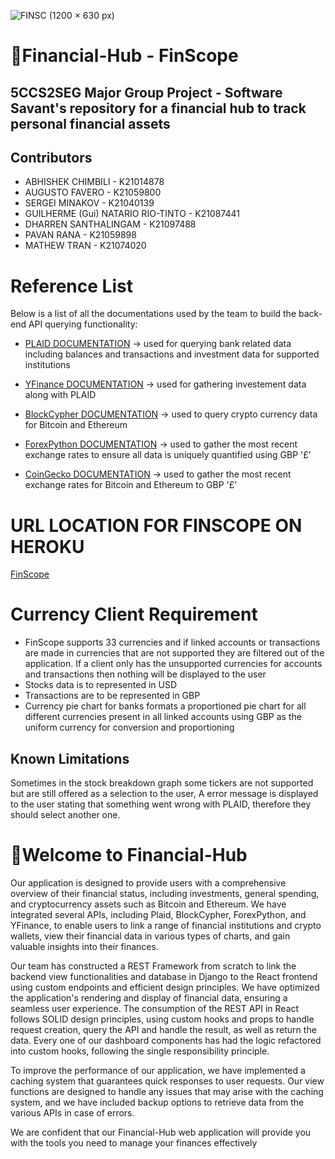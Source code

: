 ![FINSC (1200 × 630 px)](https://user-images.githubusercontent.com/123044814/228573703-d980d2af-e1b6-4050-a5ef-d86d30937d63.png)
# 🏦Financial-Hub - FinScope 

## 5CCS2SEG Major Group Project - Software Savant's repository for a financial hub to track personal financial assets

## Contributors
- ABHISHEK CHIMBILI - K21014878
- AUGUSTO FAVERO - K21059800
- SERGEI MINAKOV - K21040139
- GUILHERME (Gui) NATARIO RIO-TINTO - K21087441
- DHARREN SANTHALINGAM - K21097488
- PAVAN RANA - K21059898
- MATHEW TRAN - K21074020

# Reference List
Below is a list of all the documentations used by the team to build the back-end API querying functionality:
- [PLAID DOCUMENTATION](https://plaid.com/docs/) -> used for querying bank related data including balances and transactions and investment data for supported institutions

- [YFinance DOCUMENTATION](https://github.com/ranaroussi/yfinance) -> used for gathering investement data along with PLAID

- [BlockCypher DOCUMENTATION](https://www.blockcypher.com/dev/bitcoin/#introduction) -> used to query crypto currency data for Bitcoin and Ethereum

- [ForexPython DOCUMENTATION](https://pypi.org/project/forex-python/) -> used to gather the most recent exchange rates to ensure all data is uniquely quantified using GBP '£'

- [CoinGecko DOCUMENTATION](https://www.coingecko.com/en/api/documentation) -> used to gather the most recent exchange rates for Bitcoin and Ethereum to GBP '£'

# URL LOCATION FOR FINSCOPE ON HEROKU
[FinScope](https://financial-hub.herokuapp.com)

# Currency Client Requirement
- FinScope supports 33 currencies and if linked accounts or transactions are made in currencies that are not supported they are filtered out of the application. If a client only has the unsupported currencies for accounts and transactions then nothing will be displayed to the user
- Stocks data is to represented in USD
- Transactions are to be represented in GBP
- Currency pie chart for banks formats a proportioned pie chart for all different currencies present in all linked accounts using GBP as the uniform currency for conversion and proportioning

## Known Limitations
Sometimes in the stock breakdown graph some tickers are not supported but are still offered as a selection to the user, A error message is displayed to the user stating that something went wrong with PLAID, therefore they should select another one.

# 👋Welcome to Financial-Hub
Our application is designed to provide users with a comprehensive overview of their financial status, including investments, general spending, and cryptocurrency assets such as Bitcoin and Ethereum. We have integrated several APIs, including Plaid, BlockCypher, ForexPython, and YFinance, to enable users to link a range of financial institutions and crypto wallets, view their financial data in various types of charts, and gain valuable insights into their finances.

Our team has constructed a REST Framework from scratch to link the backend view functionalities and database in Django to the React frontend using custom endpoints and efficient design principles. We have optimized the application's rendering and display of financial data, ensuring a seamless user experience. The consumption of the REST API in React follows SOLID design principles, using custom hooks and props to handle request creation, query the API and handle the result, as well as return the data. Every one of our dashboard components has had the logic refactored into custom hooks, following the single responsibility principle.

To improve the performance of our application, we have implemented a caching system that guarantees quick responses to user requests. Our view functions are designed to handle any issues that may arise with the caching system, and we have included backup options to retrieve data from the various APIs in case of errors.

We are confident that our Financial-Hub web application will provide you with the tools you need to manage your finances effectively
